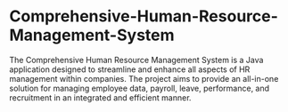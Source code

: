 # Comprehensive-Human-Resource-Management-System
The Comprehensive Human Resource Management System is a Java application designed to streamline and enhance all aspects of HR management within companies. The project aims to provide an all-in-one solution for managing employee data, payroll, leave, performance, and recruitment in an integrated and efficient manner.
